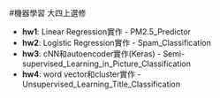 #機器學習
大四上選修

*   **hw1**: Linear Regression實作 - PM2.5\_Predictor
*   **hw2**: Logistic Regression實作 - Spam\_Classification
*   **hw3**: cNN和autoencoder實作(Keras) - Semi-supervised\_Learning\_in\_Picture\_Classification
*   **hw4**: word vector和cluster實作 - Unsupervised\_Learning\_Title\_Classification

